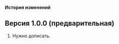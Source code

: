 
**История изменений**  

**Версия 1.0.0 (предварительная)**  
----------------------------------

1) Нужно дописать.  




